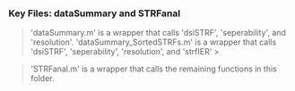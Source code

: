 ### Key Files: dataSummary and STRFanal ###

>'dataSummary.m' is a wrapper that calls 'dsiSTRF', 'seperability', and 'resolution'.
'dataSummary_SortedSTRFs.m' is a wrapper that calls 'dsiSTRF', 'seperability', 'resolution', and 'strfIER' >

>'STRFanal.m' is a wrapper that calls the remaining functions in this folder.
